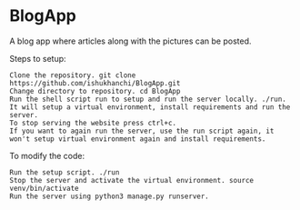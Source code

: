 # BlogApp
A blog app where articles along with the pictures can be posted.

Steps to setup:

    Clone the repository. git clone https://github.com/ishukhanchi/BlogApp.git
    Change directory to repository. cd BlogApp
    Run the shell script run to setup and run the server locally. ./run. It will setup a virtual environment, install requirements and run the server.
    To stop serving the website press ctrl+c.
    If you want to again run the server, use the run script again, it won't setup virtual environment again and install requirements.

To modify the code:

    Run the setup script. ./run
    Stop the server and activate the virtual environment. source venv/bin/activate
    Run the server using python3 manage.py runserver.
    
    
